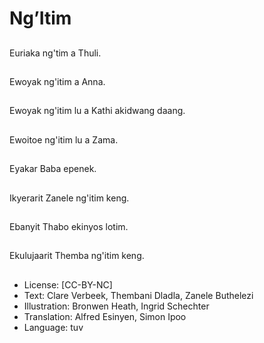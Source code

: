# Ng’Itim

##
Euriaka ng'tim a Thuli.

##
Ewoyak ng'itim a Anna.

##
Ewoyak ng'itim lu a Kathi akidwang daang.

##
Ewoitoe ng'itim lu a Zama.

##
Eyakar Baba epenek.

##
Ikyerarit Zanele ng'itim keng.

##
Ebanyit Thabo ekinyos lotim.

##
Ekulujaarit Themba ng'itim keng.

##
* License: [CC-BY-NC]
* Text: Clare Verbeek, Thembani Dladla, Zanele Buthelezi
* Illustration: Bronwen Heath, Ingrid Schechter
* Translation: Alfred Esinyen, Simon Ipoo
* Language: tuv
